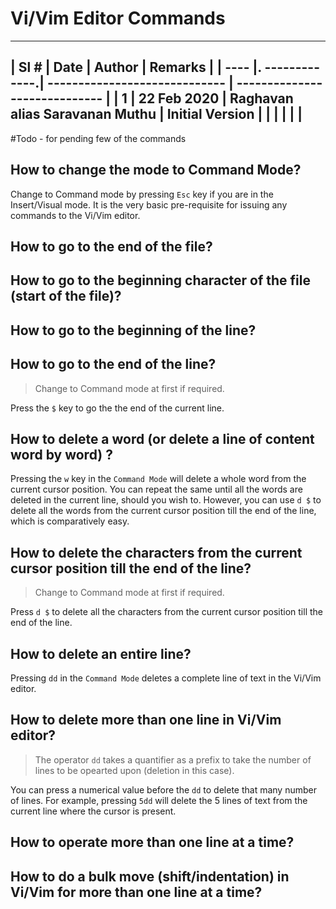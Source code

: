 # Vi/Vim Editor Commands
------------------------------------------------------------------------------------------
| Sl # | 	Date	| 	Author		  	 | 		Remarks	         |
| ---- |. -------------.| -----------------------------	 | ----------------------------- |
|  1   | 22 Feb 2020 	| Raghavan alias Saravanan Muthu | Initial Version		 | 
|      |       		| 	                         |                               |
------------------------------------------------------------------------------------------

#Todo - for pending few of the commands 

## How to change the mode to Command Mode?

Change to Command mode by pressing `Esc` key if you are in the Insert/Visual mode.
It is the very basic pre-requisite for issuing any commands to the Vi/Vim editor. 

## How to go to the end of the file?

## How to go to the beginning character of the file (start of the file)?

## How to go to the beginning of the line?

## How to go to the end of the line?
> Change to Command mode at first if required.

Press the `$` key to go the the end of the current line.

## How to delete a word (or delete a line of content word by word) ?
Pressing the `w` key in the `Command Mode` will delete a whole word from the current cursor position.
You can repeat the same until all the words are deleted in the current line, should you wish to. 
However, you can use `d $` to delete all the words from the current cursor position till the end of the line, which is comparatively easy.

## How to delete the characters from the current cursor position till the end of the line?
> Change to Command mode at first if required.

Press `d $` to delete all the characters from the current cursor position till the end of the line.

## How to delete an entire line?
Pressing `dd` in the `Command Mode` deletes a complete line of text in the Vi/Vim editor.

## How to delete more than one line in Vi/Vim editor?
> The operator `dd` takes a quantifier as a prefix to take the number of lines to be opearted upon (deletion in this case).

You can press a numerical value before the `dd` to delete that many number of lines. For example, pressing `5dd` will delete 
the 5 lines of text from the current line where the cursor is present.

## How to operate more than one line at a time?

## How to do a bulk move (shift/indentation) in Vi/Vim for more than one line at a time?
